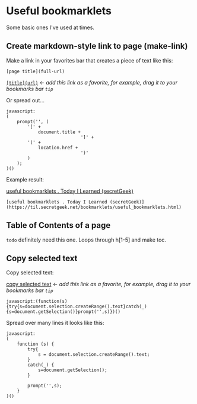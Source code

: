 # Useful bookmarklets

Some basic ones I've used at times.

## Create markdown-style link to page (make-link)

Make a link in your favorites bar that creates a piece of text like this:

	[page title](full-url)

<a href="javascript:(prompt('',('['+document.title+']('+location.href+')')))()">`[title](url)`</a> &larr; *add this link as a favorite, for example, drag it to your bookmarks bar `tip`*

Or spread out...

	javascript:
	(
		prompt('', (
			'[' +
			    document.title +
			                    ']' +
			'(' +
				location.href +
			                    ')'
			)
		);
	)()

Example result:

[useful bookmarklets . Today I Learned (secretGeek)](https://til.secretgeek.net/bookmarklets/useful_bookmarklets.html)


	[useful bookmarklets . Today I Learned (secretGeek)](https://til.secretgeek.net/bookmarklets/useful_bookmarklets.html)

## Table of Contents of a page

`todo` definitely need this one. Loops through h[1-5] and make toc.

## Copy selected text

Copy selected text:

<a href="javascript:(function(s){try{s=document.selection.createRange().text}catch(_){s=document.getSelection()}prompt('',s)})()">copy selected text</a> &larr; *add this link as a favorite, for example, drag it to your bookmarks bar `tip`*

	javascript:(function(s){try{s=document.selection.createRange().text}catch(_){s=document.getSelection()}prompt('',s)})()

Spread over many lines it looks like this:

	javascript:
	(
		function (s) {
			try{
				s = document.selection.createRange().text;
			}
			catch(_) {
				s=document.getSelection();
			}
			
			prompt('',s);
		}
	)()
